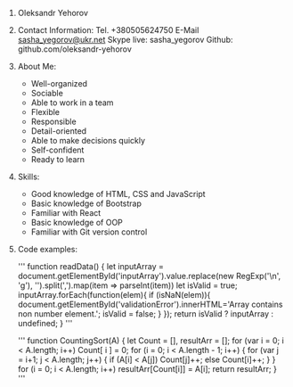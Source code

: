 1. Oleksandr Yehorov
2. Contact Information:
   Tel. +380505624750
   E-Mail sasha_yegorov@ukr.net
   Skype live: sasha_yegorov
   Github: github.com/oleksandr-yehorov
3. About Me:
   * Well-organized
   * Sociable
   * Able to work in a team
   * Flexible
   * Responsible
   * Detail-oriented
   * Able to make decisions quickly
   * Self-confident
   * Ready to learn
4. Skills:
   * Good knowledge of HTML, CSS and JavaScript
   * Basic knowledge of Bootstrap
   * Familiar with React
   * Basic knowledge of OOP
   * Familiar with Git version control
5. Code examples:
    
   '''
   function readData() {
            let inputArray = document.getElementById('inputArray').value.replace(new RegExp('\n', 'g'), '').split(',').map(item => parseInt(item))
            let isValid = true;
            inputArray.forEach(function(elem){
                if (isNaN(elem)){
                    document.getElementById('validationError').innerHTML='Array contains non number element.';
                    isValid = false;
                }
            });
            return isValid ? inputArray : undefined;
        }
    '''
    
    '''
    function CountingSort(A) {
            let Count = [],
                resultArr = [];
            for (var i = 0; i < A.length; i++) Count[ i ] = 0;
            for (i = 0; i < A.length - 1; i++) {
                for (var j = i+1; j < A.length; j++) {
                    if (A[i] < A[j]) Count[j]++;
                        else Count[i]++;
                    }
                }
            for (i = 0; i < A.length; i++) resultArr[Count[i]] = A[i];
            return resultArr;
            }
    '''